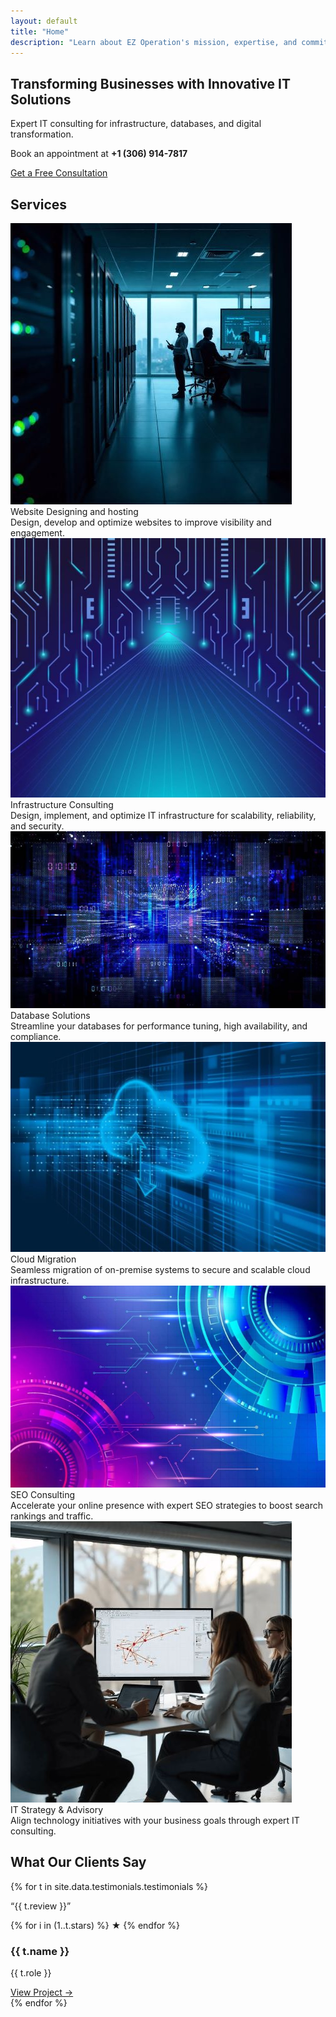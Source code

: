 ```yaml
---
layout: default
title: "Home"
description: "Learn about EZ Operation's mission, expertise, and commitment to digital transformation."
---
```


  <!-- Dynamic Content Area -->
<section class="py-5 text-center bg-light" id="content-area">
    <div class="container">
      <h1 class="display-5 fw-bold">Transforming Businesses with Innovative IT Solutions</h1>
      <p class="lead">Expert IT consulting for infrastructure, databases, and digital transformation.</p>
      <p class="mb-4">Book an appointment at <strong>+1 (306) 914-7817</strong></p>
      <a href="{{'/contact' | relative_url }}" class="btn btn-primary btn-lg">Get a Free Consultation</a>
    </div>
  
  <div class="row g-4 mt-5 justify-content-center text-center " id="services">
    <h2> Services </h2>
     <!-- Service 1 -->
    <div class="col-md-4">
      <div class="card service-card shadow-sm">
        <img src="assets/images/footprint.jpg" class="service-img" alt="Digital Footprint"/>
        <div class="card-body text-center">
          <i class="fas fa-globe service-icon"></i>
          <div class="service-title">Website Designing and hosting</div>
        </div>
        <div class="service-overlay">
          Design, develop and optimize websites to improve visibility and engagement. 
        </div>
      </div>
    </div>
    <!-- Service 2 -->
    <div class="col-md-4">
      <div class="card service-card shadow-sm">
        <img src="assets/images/infra.jpg" class="service-img" alt="Infrastructure Consulting"/>
        <div class="card-body text-center">
          <i class="fas fa-network-wired service-icon"></i>
          <div class="service-title">Infrastructure Consulting</div>
        </div>
        <div class="service-overlay">
          Design, implement, and optimize IT infrastructure for scalability, reliability, and security.
        </div>
      </div>
    </div>
    <!-- Service 3 -->
    <div class="col-md-4">
      <div class="card service-card shadow-sm">
        <img src="assets/images/database.jpg" class="service-img" alt="Database Solutions"/>
        <div class="card-body text-center">
          <i class="fas fa-database service-icon"></i>
          <div class="service-title">Database Solutions</div>
        </div>
        <div class="service-overlay">
          Streamline your databases for performance tuning, high availability, and compliance.
        </div>
      </div>
    </div>
    <!-- Service 4 -->
    <div class="col-md-4">
      <div class="card service-card shadow-sm">
        <img src="assets/images/cloud.jpg" class="service-img" alt="Cloud Migration"/>
        <div class="card-body text-center">
          <i class="fas fa-cloud-upload-alt service-icon"></i>
          <div class="service-title">Cloud Migration</div>
        </div>
        <div class="service-overlay">
          Seamless migration of on-premise systems to secure and scalable cloud infrastructure.
        </div>
      </div>
    </div>
    <!-- Service 5 -->
    <div class="col-md-4">
      <div class="card service-card shadow-sm">
        <img src="assets/images/SEO.jpg" class="service-img" alt="SEO Consulting"/>
        <div class="card-body text-center">
          <i class="fas fa-cogs service-icon"></i>
          <div class="service-title">SEO Consulting</div>
        </div>
        <div class="service-overlay">
          Accelerate your online presence with expert SEO strategies to boost search rankings and traffic.
        </div>
      </div>
    </div>
    <!-- Service 6 -->
    <div class="col-md-4">
      <div class="card service-card shadow-sm">
        <img src="assets/images/strategy.jpg" class="service-img" alt="IT Strategy & Advisory"/>
        <div class="card-body text-center">
          <i class="fas fa-lightbulb service-icon"></i>
          <div class="service-title">IT Strategy & Advisory</div>
        </div>
        <div class="service-overlay">
          Align technology initiatives with your business goals through expert IT consulting.
        </div>
      </div>
    </div>
  </div>
</section>


<section class="testimonials">
  <div class="container">
    <h2 class="section-title">What Our Clients Say</h2>
    <div class="testimonial-grid">
      {% for t in site.data.testimonials.testimonials %}
      <div class="testimonial-card">
        <p class="testimonial-review">“{{ t.review }}”</p>
            <div class="testimonial-stars">
                {% for i in (1..t.stars) %}
                  ★
                {% endfor %}
            </div>
        <h3 class="testimonial-name"> {{ t.name }} </h3>
        <p class="testimonial-role">{{ t.role }}</p>
        <a href="{{ t.project }}" target="_blank" class="testimonial-link">View Project →</a>
      </div>
      {% endfor %}
    </div>
  </div>
</section>
